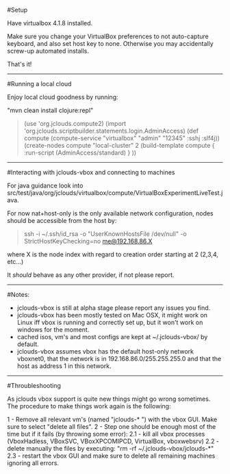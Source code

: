 
#Setup

Have virtualbox 4.1.8 installed. 

Make sure you change your VirtualBox preferences to not auto-capture keyboard, and also set host key to none.  Otherwise you may accidentally screw-up automated installs.

That's it! 

--------------

#Running a local cloud

Enjoy local cloud goodness by running:

"mvn clean install clojure:repl"

> (use 'org.jclouds.compute2)
> (import 'org.jclouds.scriptbuilder.statements.login.AdminAccess)
> (def compute (compute-service "virtualbox" "admin" "12345" :sshj :slf4j))
> (create-nodes compute "local-cluster" 2 (build-template compute { :run-script (AdminAccess/standard) } ))

--------------

#Interacting with jclouds-vbox and connecting to machines

For java guidance look into src/test/java/org/jclouds/virtualbox/compute/VirtualBoxExperimentLiveTest.java.

For now nat+host-only is the only available network configuration, nodes should be accessible from the host by:

> ssh -i ~/.ssh/id_rsa -o "UserKnownHostsFile /dev/null" -o StrictHostKeyChecking=no me@192.168.86.X

where X is the node index with regard to creation order starting at 2 (2,3,4, etc...)

It *should* behave as any other provider, if not please report.

--------------

#Notes:

- jclouds-vbox is still at alpha stage please report any issues you find.
- jclouds-vbox has been mostly tested on Mac OSX, it might work on Linux iff vbox is running and correctly set up, but it won't work on windows for the moment. 
- cached isos, vm's and most configs are kept at ~/.jclouds-vbox/ by default.
- jclouds-vbox assumes vbox has the default host-only network vboxnet0, that the network is in 192.168.86.0/255.255.255.0 and that the host as address 1 in this network.

--------------

#Throubleshooting

As jclouds vbox support is quite new things might go wrong sometimes. The procedure to make things work again is the following:

1 - Remove all relevant vm's (named "jclouds-* ") with the vbox GUI. Make sure to select "delete all files".
2 - Step one should be enough most of the time but if it fails (by throwing some error):
2.1 - kill all vbox processes (VboxHadless, VBoxSVC, VBoxXPCOMIPCD, VirtualBox, vboxwebsrv)
2.2 - delete manually the files by executing: "rm -rf ~/.jclouds-vbox/jclouds-*"
2.3 - restart the vbox GUI and make sure to delete all remaining machines ignoring all errors.
        
